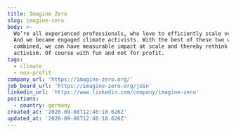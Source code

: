 ```yaml
---
title: Imagine Zero
slug: imagine-zero
body: >-
  We’re all experienced professionals, who love to efficiently scale ventures.
  And we became engaged climate activists. With the best of these two worlds
  combined, we can have measurable impact at scale and thereby rethink climate
  activism. Of course with fun and not for profit.
tags:
  - climate
  - non-profit
company_url: 'https://imagine-zero.org/'
job_board_url: 'https://imagine-zero.org/join'
linkedin_url: 'https://www.linkedin.com/company/imagine-zero'
positions:
  - country: germany
created_at: '2020-09-08T12:40:18.626Z'
updated_at: '2020-09-08T12:40:18.626Z'
---
```



